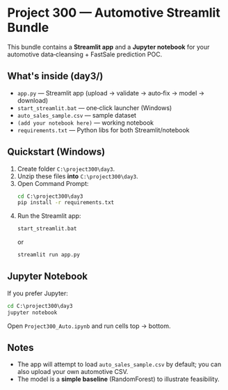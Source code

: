 # Project 300 — Automotive Streamlit Bundle

This bundle contains a **Streamlit app** and a **Jupyter notebook** for your automotive data‑cleansing + FastSale prediction POC.

## What's inside (day3/)
- `app.py` — Streamlit app (upload → validate → auto‑fix → model → download)
- `start_streamlit.bat` — one‑click launcher (Windows)
- `auto_sales_sample.csv` — sample dataset
- `(add your notebook here)` — working notebook
- `requirements.txt` — Python libs for both Streamlit/notebook

## Quickstart (Windows)
1. Create folder `C:\project300\day3`.
2. Unzip these files **into** `C:\project300\day3`.
3. Open Command Prompt:
   ```bat
   cd C:\project300\day3
   pip install -r requirements.txt
   ```
4. Run the Streamlit app:
   ```bat
   start_streamlit.bat
   ```
   or
   ```bat
   streamlit run app.py
   ```

## Jupyter Notebook
If you prefer Jupyter:
```bat
cd C:\project300\day3
jupyter notebook
```
Open `Project300_Auto.ipynb` and run cells top → bottom.

## Notes
- The app will attempt to load `auto_sales_sample.csv` by default;
  you can also upload your own automotive CSV.
- The model is a **simple baseline** (RandomForest) to illustrate feasibility.